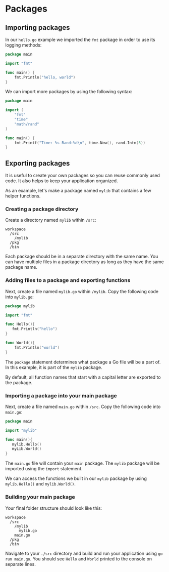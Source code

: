 # Packages

## Importing packages

In our `hello.go` example we imported the `fmt` package in order to use its logging methods:

```go
package main

import "fmt"

func main() {
    fmt.Println("hello, world")
}
```

We can import more packages by using the following syntax:

```go
package main

import (
	"fmt"
	"time"
	"math/rand"
)

func main() {
	fmt.Printf("Time: %s Rand:%d\n", time.Now(), rand.Intn(5))
}
```

## Exporting packages

It is useful to create your own packages so you can reuse commonly used code. It also helps to keep your application organized.

As an example, let's make a package named `mylib` that contains a few helper functions.

### Creating a package directory
Create a directory named `mylib` within `/src`:

```
workspace
  /src
    /mylib
  /pkg
  /bin
```

Each package should be in a separate directory with the same name. You can have multiple files in a package directory as long as they have the same package name.

### Adding files to a package and exporting functions
Next, create a file named `mylib.go` within `/mylib`. Copy the following code into `mylib.go`:

```go
package mylib

import "fmt"

func Hello(){
   fmt.Println("hello")
}

func World(){
	fmt.Println("world")
} 
```
The `package` statement determines what package a Go file will be a part of. In this example, it is part of the `mylib` package.

By default, all function names that start with a capital letter are exported to the package. 

### Importing a package into your main package

Next, create a file named `main.go` within `/src`. Copy the following code into `main.go`:

```go
package main

import "mylib"

func main(){
   mylib.Hello()
   myLib.World()
}
```

The `main.go` file will contain your `main` package. The `mylib` package will be imported using the `import` statement.

We can access the functions we built in our `mylib` package by using `mylib.Hello()` and `mylib.World()`.

### Building your main package

Your final folder structure should look like this:
```
workspace
  /src
    /mylib
      mylib.go
    main.go
  /pkg
  /bin
```

Navigate to your `./src` directory and build and run your application using `go run main.go`. You should see `Hello` and `World` printed to the console on separate lines.

